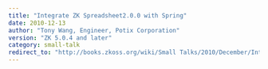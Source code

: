 ```yaml
---
title: "Integrate ZK Spreadsheet2.0.0 with Spring"
date: 2010-12-13
author: "Tony Wang, Engineer, Potix Corporation"
version: "ZK 5.0.4 and later"
category: small-talk
redirect_to: "http://books.zkoss.org/wiki/Small Talks/2010/December/Integrate ZK Spreadsheet2.0.0 with Spring"
---
```

